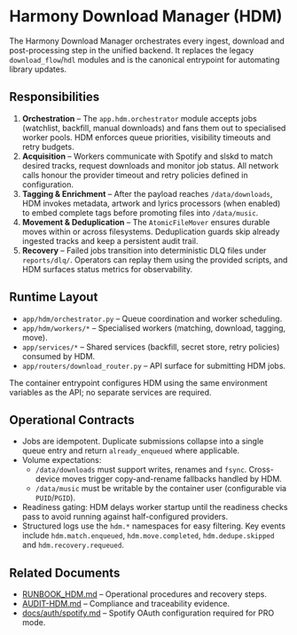 # Harmony Download Manager (HDM)

The Harmony Download Manager orchestrates every ingest, download and post-processing
step in the unified backend. It replaces the legacy `download_flow`/`hdl` modules and is
the canonical entrypoint for automating library updates.

## Responsibilities

1. **Orchestration** – The `app.hdm.orchestrator` module accepts jobs (watchlist,
   backfill, manual downloads) and fans them out to specialised worker pools. HDM
   enforces queue priorities, visibility timeouts and retry budgets.
2. **Acquisition** – Workers communicate with Spotify and slskd to match desired tracks,
   request downloads and monitor job status. All network calls honour the provider
   timeout and retry policies defined in configuration.
3. **Tagging & Enrichment** – After the payload reaches `/data/downloads`, HDM invokes
   metadata, artwork and lyrics processors (when enabled) to embed complete tags before
   promoting files into `/data/music`.
4. **Movement & Deduplication** – The `AtomicFileMover` ensures durable moves within or
   across filesystems. Deduplication guards skip already ingested tracks and keep a
   persistent audit trail.
5. **Recovery** – Failed jobs transition into deterministic DLQ files under
   `reports/dlq/`. Operators can replay them using the provided scripts, and HDM surfaces
   status metrics for observability.

## Runtime Layout

- `app/hdm/orchestrator.py` – Queue coordination and worker scheduling.
- `app/hdm/workers/*` – Specialised workers (matching, download, tagging, move).
- `app/services/*` – Shared services (backfill, secret store, retry policies) consumed by
  HDM.
- `app/routers/download_router.py` – API surface for submitting HDM jobs.

The container entrypoint configures HDM using the same environment variables as the API;
no separate services are required.

## Operational Contracts

- Jobs are idempotent. Duplicate submissions collapse into a single queue entry and
  return `already_enqueued` where applicable.
- Volume expectations:
  - `/data/downloads` must support writes, renames and `fsync`. Cross-device moves
    trigger copy-and-rename fallbacks handled by HDM.
  - `/data/music` must be writable by the container user (configurable via `PUID`/`PGID`).
- Readiness gating: HDM delays worker startup until the readiness checks pass to avoid
  running against half-configured providers.
- Structured logs use the `hdm.*` namespaces for easy filtering. Key events include
  `hdm.match.enqueued`, `hdm.move.completed`, `hdm.dedupe.skipped` and
  `hdm.recovery.requeued`.

## Related Documents

- [RUNBOOK_HDM.md](../../RUNBOOK_HDM.md) – Operational procedures and recovery steps.
- [AUDIT-HDM.md](../../AUDIT-HDM.md) – Compliance and traceability evidence.
- [docs/auth/spotify.md](../auth/spotify.md) – Spotify OAuth configuration required for
  PRO mode.
